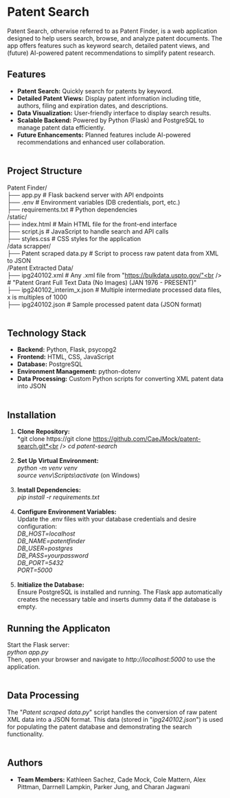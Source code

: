 # Patent Search

Patent Search, otherwise referred to as Patent Finder, is a web application designed to help users search, browse, and analyze patent documents. The app offers features such as keyword search, detailed patent views, and (future) AI-powered patent recommendations to simplify patent research.

## Features
- **Patent Search:** Quickly search for patents by keyword.
- **Detailed Patent Views:** Display patent information including title, authors, filing and expiration dates, and descriptions.
- **Data Visualization:** User-friendly interface to display search results.
- **Scalable Backend:** Powered by Python (Flask) and PostgreSQL to manage patent data efficiently.
- **Future Enhancements:** Planned features include AI-powered recommendations and enhanced user collaboration.<br /><br />

## Project Structure
Patent Finder/<br />
├── app.py                       # Flask backend server with API endpoints<br />
├── .env                         # Environment variables (DB credentials, port, etc.)<br />
├── requirements.txt             # Python dependencies<br />
/static/<br />
  ├── index.html                   # Main HTML file for the front-end interface<br />
  ├── script.js                    # JavaScript to handle search and API calls<br />
  ├── styles.css                   # CSS styles for the application<br />
/data scrapper/<br />
  ├── Patent scraped data.py         # Script to process raw patent data from XML to JSON<br />
  /Patent Extracted Data/<br />
    ├── ipg240102.xml                # Any .xml file from "https://bulkdata.uspto.gov/"<br /> 
                                     # "Patent Grant Full Text Data (No Images) (JAN 1976 - PRESENT)"<br />
    ├── ipg240102_interim_x.json     # Multiple intermediate processed data files, x is multiples of 1000<br />
    ├── ipg240102.json               # Sample processed patent data (JSON format)<br /><br />


## Technology Stack
- **Backend:** Python, Flask, psycopg2
- **Frontend:** HTML, CSS, JavaScript
- **Database:** PostgreSQL
- **Environment Management:** python-dotenv
- **Data Processing:** Custom Python scripts for converting XML patent data into JSON<br /><br />

## Installation
1. **Clone Repository:**<br />
*git clone https://git clone https://github.com/CaeJMock/patent-search.git*<br />
*cd patent-search*<br /><br />
2. **Set Up Virtual Environment:**<br />
*python -m venv venv*<br />
*source venv\Scripts\activate* (on Windows)<br /><br />
3. **Install Dependencies:**<br />
*pip install -r requirements.txt*<br /><br />
4. **Configure Environment Variables:**<br />
Update the .env files with your database credentials and desire configuration:<br />
*DB_HOST=localhost<br />
DB_NAME=patentfinder<br />
DB_USER=postgres<br />
DB_PASS=yourpassword<br />
DB_PORT=5432<br />
PORT=5000*<br /><br />
5. **Initialize the Database:**<br />
Ensure PostgreSQL is installed and running. The Flask app automatically creates the necessary table and inserts dummy data if the database is empty.<br />

## Running the Applicaton
Start the Flask server:<br />
*python app.py*<br />
Then, open your browser and navigate to *http://localhost:5000* to use the application.<br /><br />

## Data Processing
The "*Patent scraped data.py*" script handles the conversion of raw patent XML data into a JSON format. This data (stored in "*ipg240102.json*") is used for populating the patent database and demonstrating the search functionality.<br /><br />

## Authors
- **Team Members:** Kathleen Sachez, Cade Mock, Cole Mattern, Alex Pittman, Darrnell Lampkin, Parker Jung, and Charan Jagwani
